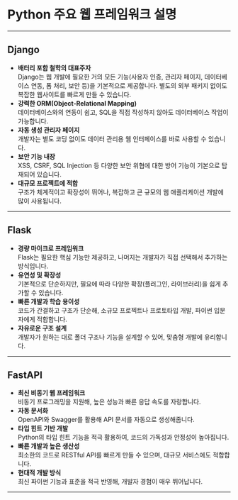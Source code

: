 # Python 주요 웹 프레임워크 설명

---

## Django

- **배터리 포함 철학의 대표주자**  
  Django는 웹 개발에 필요한 거의 모든 기능(사용자 인증, 관리자 페이지, 데이터베이스 연동, 폼 처리, 보안 등)을 기본적으로 제공합니다. 별도의 외부 패키지 없이도 복잡한 웹사이트를 빠르게 만들 수 있습니다.
- **강력한 ORM(Object-Relational Mapping)**  
  데이터베이스와의 연동이 쉽고, SQL을 직접 작성하지 않아도 데이터베이스 작업이 가능합니다.
- **자동 생성 관리자 페이지**  
  개발자는 별도 코딩 없이도 데이터 관리용 웹 인터페이스를 바로 사용할 수 있습니다.
- **보안 기능 내장**  
  XSS, CSRF, SQL Injection 등 다양한 보안 위협에 대한 방어 기능이 기본으로 탑재되어 있습니다.
- **대규모 프로젝트에 적합**  
  구조가 체계적이고 확장성이 뛰어나, 복잡하고 큰 규모의 웹 애플리케이션 개발에 많이 사용됩니다.

---

## Flask

- **경량 마이크로 프레임워크**  
  Flask는 필요한 핵심 기능만 제공하고, 나머지는 개발자가 직접 선택해서 추가하는 방식입니다.
- **유연성 및 확장성**  
  기본적으로 단순하지만, 필요에 따라 다양한 확장(플러그인, 라이브러리)을 쉽게 추가할 수 있습니다.
- **빠른 개발과 학습 용이성**  
  코드가 간결하고 구조가 단순해, 소규모 프로젝트나 프로토타입 개발, 파이썬 입문자에게 적합합니다.
- **자유로운 구조 설계**  
  개발자가 원하는 대로 폴더 구조나 기능을 설계할 수 있어, 맞춤형 개발에 유리합니다.

---

## FastAPI

- **최신 비동기 웹 프레임워크**  
  비동기 프로그래밍을 지원해, 높은 성능과 빠른 응답 속도를 자랑합니다.
- **자동 문서화**  
  OpenAPI와 Swagger를 활용해 API 문서를 자동으로 생성해줍니다.
- **타입 힌트 기반 개발**  
  Python의 타입 힌트 기능을 적극 활용하여, 코드의 가독성과 안정성이 높아집니다.
- **빠른 개발과 높은 생산성**  
  최소한의 코드로 RESTful API를 빠르게 만들 수 있으며, 대규모 서비스에도 적합합니다.
- **현대적 개발 방식**  
  최신 파이썬 기능과 표준을 적극 반영해, 개발자 경험이 매우 뛰어납니다.

---
